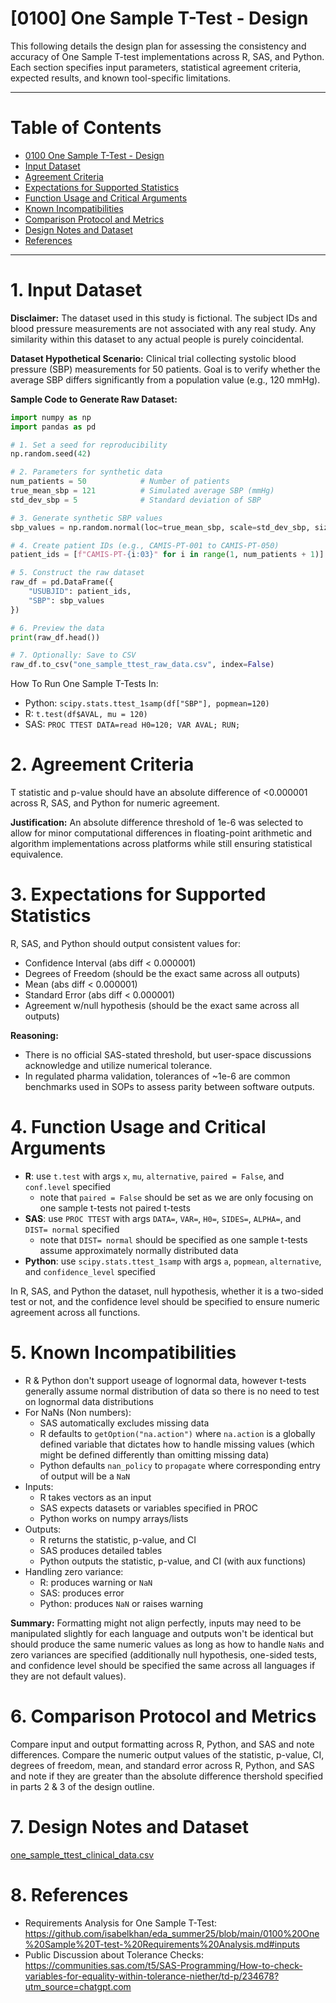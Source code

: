 # [0100] One Sample T-Test - Design
This following details the design plan for assessing the consistency and accuracy of One Sample T-test implementations across R, SAS, and Python. Each section specifies input parameters, statistical agreement criteria, expected results, and known tool-specific limitations.

---
# Table of Contents 
- [0100 One Sample T-Test - Design](#0100-One-Sample-TTest---Design)
- [Input Dataset](#input-dataset)
- [Agreement Criteria](#agreement-criteria)
- [Expectations for Supported Statistics](#expectations-for-supported-statistics)
- [Function Usage and Critical Arguments](#function-usage-and-critical-arguments)
- [Known Incompatibilities](#known-incompatibilities)
- [Comparison Protocol and Metrics](#comparison-protocol-and-metrics)
- [Design Notes and Dataset](#design-notes-and-dataset)
- [References](#references)

---

# 1. Input Dataset 

**Disclaimer:** The dataset used in this study is fictional. The subject IDs and blood pressure measurements are not associated with any real study. Any similarity within this dataset to any actual people is purely coincidental.

**Dataset Hypothetical Scenario:** Clinical trial collecting systolic blood pressure (SBP) measurements for 50 patients. Goal is to verify whether the average SBP differs significantly from a population value (e.g., 120 mmHg).

**Sample Code to Generate Raw Dataset:**

```Python
import numpy as np
import pandas as pd

# 1. Set a seed for reproducibility
np.random.seed(42)

# 2. Parameters for synthetic data
num_patients = 50            # Number of patients
true_mean_sbp = 121          # Simulated average SBP (mmHg)
std_dev_sbp = 5              # Standard deviation of SBP

# 3. Generate synthetic SBP values
sbp_values = np.random.normal(loc=true_mean_sbp, scale=std_dev_sbp, size=num_patients).round(1)

# 4. Create patient IDs (e.g., CAMIS-PT-001 to CAMIS-PT-050)
patient_ids = [f"CAMIS-PT-{i:03}" for i in range(1, num_patients + 1)]

# 5. Construct the raw dataset
raw_df = pd.DataFrame({
    "USUBJID": patient_ids,
    "SBP": sbp_values
})

# 6. Preview the data
print(raw_df.head())

# 7. Optionally: Save to CSV
raw_df.to_csv("one_sample_ttest_raw_data.csv", index=False)

```

How To Run One Sample T-Tests In: 
- Python: `scipy.stats.ttest_1samp(df["SBP"], popmean=120)`
- R: `t.test(df$AVAL, mu = 120)`
- SAS: `PROC TTEST DATA=read H0=120; VAR AVAL; RUN;`

# 2. Agreement Criteria 
T statistic and p-value should have an absolute difference of <0.000001 across R, SAS, and Python for numeric agreement. 

**Justification:** An absolute difference threshold of 1e-6 was selected to allow for minor computational differences in floating-point arithmetic and algorithm implementations across platforms while still ensuring statistical equivalence.

# 3. Expectations for Supported Statistics
R, SAS, and Python should output consistent values for: 
- Confidence Interval (abs diff < 0.000001)
- Degrees of Freedom (should be the exact same across all outputs)
- Mean (abs diff < 0.000001)
- Standard Error (abs diff < 0.000001)
- Agreement w/null hypothesis (should be the exact same across all outputs)

**Reasoning:**
- There is no official SAS-stated threshold, but user-space discussions acknowledge and utilize numerical tolerance.
- In regulated pharma validation, tolerances of ~1e-6 are common benchmarks used in SOPs to assess parity between software outputs.

# 4. Function Usage and Critical Arguments 
- **R**: use `t.test` with args `x`, `mu`, `alternative`, `paired = False`, and `conf.level` specified 
    - note that `paired = False` should be set as we are only focusing on one sample t-tests not paired t-tests
- **SAS**: use `PROC TTEST` with args `DATA=`, `VAR=`, `H0=`, `SIDES=`, `ALPHA=`, and `DIST= normal` specified
    - note that `DIST= normal` should be specified as one sample t-tests assume approximately normally distributed data
- **Python**: use `scipy.stats.ttest_1samp` with args `a`, `popmean`, `alternative`, and `confidence_level` specified 

In R, SAS, and Python the dataset, null hypothesis, whether it is a two-sided test or not, and the confidence level should be specified to ensure numeric agreement across all functions. 

# 5. Known Incompatibilities 
- R & Python don't support useage of lognormal data, however t-tests generally assume normal distribution of data so there is no need to test on lognormal data distributions 
- For NaNs (Non numbers): 
    - SAS automatically excludes missing data
    - R defaults to `getOption("na.action")` where `na.action` is a globally defined variable that dictates how to handle missing values (which might be defined differently than omitting missing data)
    - Python defaults `nan_policy` to `propagate` where corresponding entry of output will be a `NaN`
- Inputs: 
    - R takes vectors as an input 
    - SAS expects datasets or variables specified in PROC 
    - Python works on numpy arrays/lists 
- Outputs:
    - R returns the statistic, p-value, and CI 
    - SAS produces detailed tables 
    - Python outputs the statistic, p-value, and CI (with aux functions)
- Handling zero variance: 
    - R: produces warning or `NaN` 
    - SAS: produces error 
    - Python: produces `NaN` or raises warning 

**Summary:** Formatting might not align perfectly, inputs may need to be manipulated slightly for each language and outputs won't be identical but should produce the same numeric values as long as how to handle `NaNs` and zero variances are specified (additionally null hypothesis, one-sided tests, and confidence level should be specified the same across all languages if they are not default values).  

# 6. Comparison Protocol and Metrics 
Compare input and output formatting across R, Python, and SAS and note differences. Compare the numeric output values of the statistic, p-value, CI, degrees of freedom, mean, and standard error across R, Python, and SAS and note if they are greater than the absolute difference thershold specified in parts 2 & 3 of the design outline. 

# 7. Design Notes and Dataset 
[one_sample_ttest_clinical_data.csv](./one_sample_ttest_clinical_data.csv) 

# 8. References 
- Requirements Analysis for One Sample T-Test: https://github.com/isabelkhan/eda_summer25/blob/main/0100%20One%20Sample%20T-test-%20Requirements%20Analysis.md#inputs 
- Public Discussion about Tolerance Checks: https://communities.sas.com/t5/SAS-Programming/How-to-check-variables-for-equality-within-tolerance-niether/td-p/234678?utm_source=chatgpt.com 
